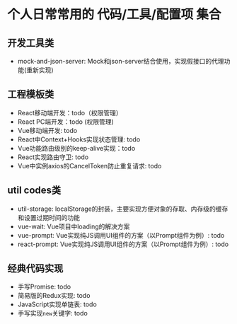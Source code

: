 # 个人日常常用的 代码/工具/配置项 集合

## 开发工具类
* mock-and-json-server: Mock和json-server结合使用，实现假接口的代理功能(重新实现)

## 工程模板类
* React移动端开发：todo（权限管理）
* React PC端开发：todo (权限管理)
* Vue移动端开发: todo
* React中Context+Hooks实现状态管理: todo
* Vue功能路由级别的keep-alive实现：todo
* React实现路由守卫: todo
* Vue中实例axios的CancelToken防止重复请求: todo

## util codes类
* util-storage: localStorage的封装，主要实现方便对象的存取、内存级的缓存和设置过期时间的功能
* vue-wait: Vue项目中loading的解决方案
* vue-prompt: Vue实现纯JS调用UI组件的方案（以Prompt组件为例）: todo
* react-prompt: Vue实现纯JS调用UI组件的方案（以Prompt组件为例）: todo
## 经典代码实现
* 手写Promise: todo
* 简易版的Redux实现: todo
* JavaScript实现单链表: todo
* 手写实现`new`关键字: todo